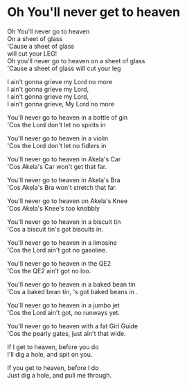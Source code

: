 # Oh You'll never get to heaven

Oh You'll never go to heaven  
On a sheet of glass  
'Cause a sheet of glass  
will cut your LEG!  
Oh you'll never go to heaven on a sheet of glass  
'Cause a sheet of glass will cut your leg  

I ain't gonna grieve my Lord no more  
I ain't gonna grieve my Lord,  
I ain't gonna grieve my Lord,  
I ain't gonna grieve, 
My Lord no more  

You'll never go to heaven in a bottle of gin  
'Cos the Lord don't let no spirits in  

You'll never go to heaven in a violin  
'Cos the Lord don't let no fidlers in  

You'll never go to heaven in Akela's Car  
'Cos Akela's Car won't get that far.  

You'll never go to heaven in Akela's Bra  
'Cos Akela's Bra won't stretch that far.  

You'll never go to heaven on Akela's Knee  
'Cos Akela's Knee's too knobbly  

You'll never go to heaven in a biscuit tin  
'Cos a biscuit tin's got biscuits in.  

You'll never go to heaven in a limosine  
'Cos the Lord ain't got no gasoline.  

You'll never go to heaven in the QE2  
'Cos the QE2 ain't got no loo.  

You'll never go to heaven in a baked bean tin  
'Cos a baked bean tin, 's got baked beans in .  

You'll never go to heaven in a jumbo jet  
'Cos the Lord ain't got, no runways yet.  

You'll never go to heaven with a fat Girl Guide  
'Cos the pearly gates, just ain't that wide.  

If I get to heaven, before you do  
I'll dig a hole, and spit on you.  

If you get to heaven, before I do  
Just dig a hole, and pull me through.  